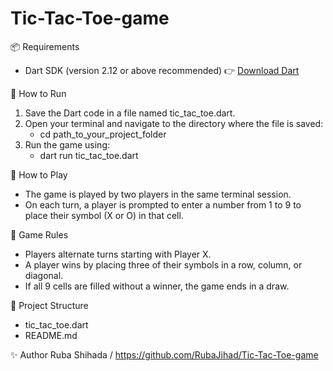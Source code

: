 # Tic-Tac-Toe-game

📦 Requirements
* Dart SDK (version 2.12 or above recommended)
  👉 [Download Dart](https://dart.dev/get-dart)


🚀 How to Run
1. Save the Dart code in a file named tic_tac_toe.dart.
2. Open your terminal and navigate to the directory where the file is saved:
   * cd path_to_your_project_folder
4. Run the game using:
   * dart run tic_tac_toe.dart
  
   
🧠 How to Play
* The game is played by two players in the same terminal session.
* On each turn, a player is prompted to enter a number from 1 to 9 to place their symbol (X or O) in that cell.

  
🏁 Game Rules
* Players alternate turns starting with Player X.
* A player wins by placing three of their symbols in a row, column, or diagonal.
* If all 9 cells are filled without a winner, the game ends in a draw.
  

📂 Project Structure
* tic_tac_toe.dart      
* README.md            

✨ Author
Ruba Shihada / https://github.com/RubaJihad/Tic-Tac-Toe-game
